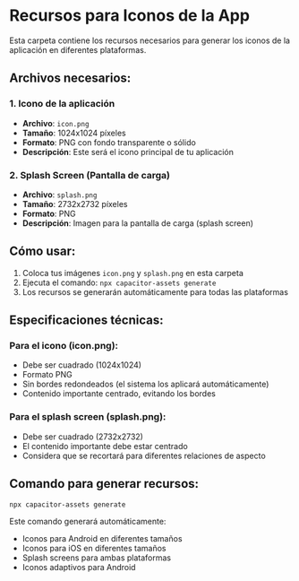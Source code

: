 # Recursos para Iconos de la App

Esta carpeta contiene los recursos necesarios para generar los iconos de la aplicación en diferentes plataformas.

## Archivos necesarios:

### 1. Icono de la aplicación
- **Archivo**: `icon.png`
- **Tamaño**: 1024x1024 píxeles
- **Formato**: PNG con fondo transparente o sólido
- **Descripción**: Este será el icono principal de tu aplicación

### 2. Splash Screen (Pantalla de carga)
- **Archivo**: `splash.png`
- **Tamaño**: 2732x2732 píxeles
- **Formato**: PNG
- **Descripción**: Imagen para la pantalla de carga (splash screen)

## Cómo usar:

1. Coloca tus imágenes `icon.png` y `splash.png` en esta carpeta
2. Ejecuta el comando: `npx capacitor-assets generate`
3. Los recursos se generarán automáticamente para todas las plataformas

## Especificaciones técnicas:

### Para el icono (icon.png):
- Debe ser cuadrado (1024x1024)
- Formato PNG
- Sin bordes redondeados (el sistema los aplicará automáticamente)
- Contenido importante centrado, evitando los bordes

### Para el splash screen (splash.png):
- Debe ser cuadrado (2732x2732)
- El contenido importante debe estar centrado
- Considera que se recortará para diferentes relaciones de aspecto

## Comando para generar recursos:

```bash
npx capacitor-assets generate
```

Este comando generará automáticamente:
- Iconos para Android en diferentes tamaños
- Iconos para iOS en diferentes tamaños
- Splash screens para ambas plataformas
- Iconos adaptivos para Android
